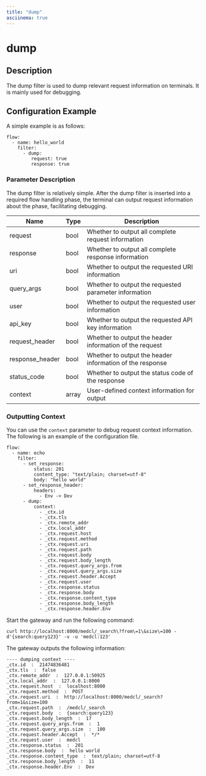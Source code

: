 ```yaml
---
title: "dump"
asciinema: true
---
```


# dump

## Description

The dump filter is used to dump relevant request information on terminals. It is mainly used for debugging.

## Configuration Example

A simple example is as follows:

```
flow:
  - name: hello_world
    filter:
      - dump:
         request: true
         response: true
```

### Parameter Description

The dump filter is relatively simple. After the dump filter is inserted into a required flow handling phase, the terminal can output request information about the phase, facilitating debugging.

| Name            | Type  | Description                                              |
| --------------- | ----- | -------------------------------------------------------- |
| request         | bool  | Whether to output all complete request information       |
| response        | bool  | Whether to output all complete response information      |
| uri             | bool  | Whether to output the requested URI information          |
| query_args      | bool  | Whether to output the requested parameter information    |
| user            | bool  | Whether to output the requested user information         |
| api_key         | bool  | Whether to output the requested API key information      |
| request_header  | bool  | Whether to output the header information of the request  |
| response_header | bool  | Whether to output the header information of the response |
| status_code     | bool  | Whether to output the status code of the response        |
| context         | array | User-defined context information for output              |

### Outputting Context

You can use the `context` parameter to debug request context information. The following is an example of the configuration file.

```
flow:
  - name: echo
    filter:
      - set_response:
          status: 201
          content_type: "text/plain; charset=utf-8"
          body: "hello world"
      - set_response_header:
          headers:
            - Env -> Dev
      - dump:
          context:
            - _ctx.id
            - _ctx.tls
            - _ctx.remote_addr
            - _ctx.local_addr
            - _ctx.request.host
            - _ctx.request.method
            - _ctx.request.uri
            - _ctx.request.path
            - _ctx.request.body
            - _ctx.request.body_length
            - _ctx.request.query_args.from
            - _ctx.request.query_args.size
            - _ctx.request.header.Accept
            - _ctx.request.user
            - _ctx.response.status
            - _ctx.response.body
            - _ctx.response.content_type
            - _ctx.response.body_length
            - _ctx.response.header.Env
```

Start the gateway and run the following command:

```
curl http://localhost:8000/medcl/_search\?from\=1\&size\=100 -d'{search:query123}' -v -u 'medcl:123'
```

The gateway outputs the following information:

```
---- dumping context ----
_ctx.id  :  21474836481
_ctx.tls  :  false
_ctx.remote_addr  :  127.0.0.1:50925
_ctx.local_addr  :  127.0.0.1:8000
_ctx.request.host  :  localhost:8000
_ctx.request.method  :  POST
_ctx.request.uri  :  http://localhost:8000/medcl/_search?from=1&size=100
_ctx.request.path  :  /medcl/_search
_ctx.request.body  :  {search:query123}
_ctx.request.body_length  :  17
_ctx.request.query_args.from  :  1
_ctx.request.query_args.size  :  100
_ctx.request.header.Accept  :  */*
_ctx.request.user  :  medcl
_ctx.response.status  :  201
_ctx.response.body  :  hello world
_ctx.response.content_type  :  text/plain; charset=utf-8
_ctx.response.body_length  :  11
_ctx.response.header.Env  :  Dev
```
